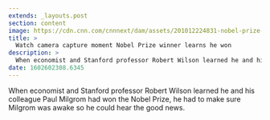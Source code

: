 ```yaml
--- 
extends: _layouts.post 
section: content 
image: https://cdn.cnn.com/cnnnext/dam/assets/201012224831-nobel-prize-winner-camera-2-super-tease.jpg 
title: > 
  Watch camera capture moment Nobel Prize winner learns he won 
description: > 
  When economist and Stanford professor Robert Wilson learned he and his colleague Paul Milgrom had won the Nobel Prize, he had to make sure Milgrom was awake so he could hear the good news. 
date: 1602602308.6345 
--- 
```

When economist and Stanford professor Robert Wilson learned he and his colleague Paul Milgrom had won the Nobel Prize, he had to make sure Milgrom was awake so he could hear the good news.